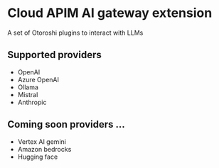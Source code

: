 # Cloud APIM AI gateway extension

A set of Otoroshi plugins to interact with LLMs

## Supported providers

* OpenAI
* Azure OpenAI
* Ollama
* Mistral
* Anthropic

## Coming soon providers ...

* Vertex AI gemini
* Amazon bedrocks
* Hugging face
